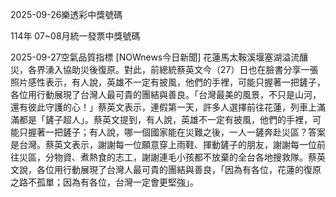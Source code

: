 
2025-09-26樂透彩中獎號碼

                                
114年 07~08月統一發票中獎號碼
                             
2025-09-27空氣品質指標
                              [NOWnews今日新聞] 花蓮馬太鞍溪堰塞湖溢流釀災，各界湧入協助災後復原。對此，前總統蔡英文今（27）日也在臉書分享一張照片感性表示，有人說，英雄不一定有披風，他們的手裡，可能只握著一把鏟子，各位用行動展現了台灣人最可貴的團結與善良。「台灣最美的風景，不只是山河，還有彼此守護的心！」蔡英文表示，連假第一天，許多人選擇前往花蓮，列車上滿滿都是「鏟子超人」。蔡英文提到，有人說，英雄不一定有披風，他們的手裡，可能只握著一把鏟子；有人說，哪一個國家能在災難之後，一人一鏟奔赴災區？答案是台灣。蔡英文表示，謝謝每一位願意穿上雨鞋、揮動鏟子的朋友，謝謝每一位前往災區，分物資、煮熱食的志工，謝謝連毛小孩都不放棄的全台各地搜救隊。蔡英文說，各位用行動展現了台灣人最可貴的團結與善良，「因為有各位，花蓮的復原之路不孤單；因為有各位，台灣一定會更堅強」。